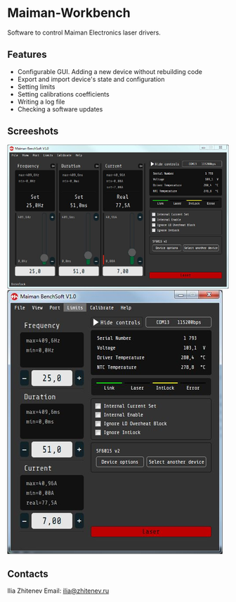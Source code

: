 # Maiman-Workbench
Software to control Maiman Electronics laser drivers.

## Features
- Configurable GUI. Adding a new device without rebuilding code
- Export and import device's state and configuration
- Setting limits
- Setting calibrations coefficients
- Writing a log file
- Checking a software updates

## Screeshots
![Screenshot1](screenshots/maiman-screen-1.JPG?raw=true)
![Screenshot2](screenshots/maiman-screen-2.JPG?raw=true)
## Contacts
Ilia Zhitenev
Email: ilia@zhitenev.ru
